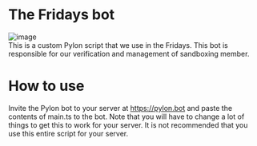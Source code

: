 # The Fridays bot
![image](https://github.com/Team-Custard/Fridays-Pylon/assets/71215126/afe68b4c-0a6c-4603-9d9e-ebffc6305f7f)<br>
This is a custom Pylon script that we use in the Fridays. This bot is responsible for our verification and management of sandboxing member.

# How to use
Invite the Pylon bot to your server at https://pylon.bot and paste the contents of main.ts to the bot. Note that you will have to change a lot of things to get this to work for your server. It is not recommended that you use this entire script for your server.
